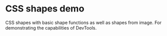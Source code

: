 # CSS shapes demo

CSS shapes with basic shape functions as well as shapes from image. For demonstrating the capabilities of DevTools.